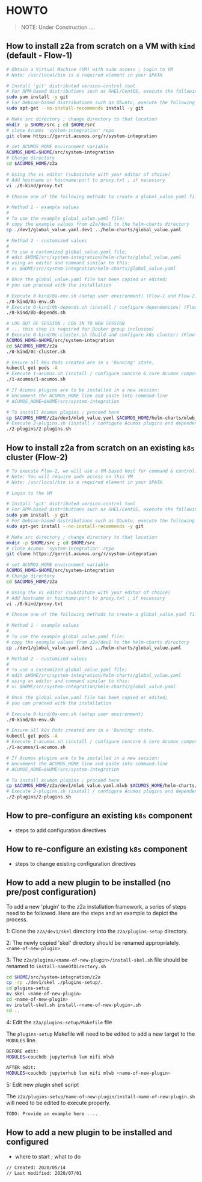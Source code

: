 # HOWTO

>NOTE: Under Construction ....

## How to install z2a from scratch on a VM with `kind` (default - Flow-1)

```sh
# Obtain a Virtual Machine (VM) with sudo access ; Login to VM
# Note: /usr/local/bin is a required element in your $PATH

# Install 'git' distributed version-control tool
# For RPM-based distributions such as RHEL/CentOS, execute the following command:
sudo yum install -y git
# For Debian-based distributions such as Ubuntu, execute the following command:
sudo apt-get --no-install-recommends install -y git

# Make src directory ; change directory to that location
mkdir -p $HOME/src ; cd $HOME/src
# clone Acumos 'system-integration' repo
git clone https://gerrit.acumos.org/r/system-integration

# set ACUMOS_HOME environment variable
ACUMOS_HOME=$HOME/src/system-integration
# Change directory
cd $ACUMOS_HOME/z2a

# Using the vi editor (substitute with your editor of choice)
# Add hostname or hostname:port to proxy.txt ; if necessary
vi ./0-kind/proxy.txt

# Choose one of the following methods to create a global_value.yaml file

# Method 1 - example values
#
# To use the example global_value.yaml file;
# copy the example values from z2a/dev1 to the helm-charts directory
cp ./dev1/global_value.yaml.dev1 ../helm-charts/global_value.yaml

# Method 2 - customized values
#
# To use a customized global_value.yaml file;
# edit $HOME/src/system-integration/helm-charts/global_value.yaml
# using an editor and command similar to this:
# vi $HOME/src/system-integration/helm-charts/global_value.yaml

# Once the global_value.yaml file has been copied or edited;
# you can proceed with the installation

# Execute 0-kind/0a-env.sh (setup user environment) (Flow-1 and Flow-2)
./0-kind/0a-env.sh
# Execute 0-kind/0b-depends.sh (install / configure dependencies) (Flow-1 only)
./0-kind/0b-depends.sh

# LOG OUT OF SESSION ; LOG IN TO NEW SESSION
# ... this step is required for Docker group inclusion)
# Execute 0-kind/0c-cluster.sh (build and configure k8s cluster) (Flow-1 only)
ACUMOS_HOME=$HOME/src/system-integration
cd $ACUMOS_HOME/z2a
./0-kind/0c-cluster.sh

# Ensure all k8s Pods created are in a 'Running' state.
kubectl get pods -A
# Execute 1-acumos.sh (install / configure noncore & core Acumos components)
./1-acumos/1-acumos.sh

# If Acumos plugins are to be installed in a new session:
# Uncomment the ACUMOS_HOME line and paste into command-line
# ACUMOS_HOME=$HOME/src/system-integration

# To install Acumos plugins ; proceed here
cp $ACUMOS_HOME/z2a/dev1/mlwb_value.yaml $ACUMOS_HOME/helm-charts/mlwb_value.yaml
# Execute 2-plugins.sh (install / configure Acumos plugins and dependencies) (Flow-1 and Flow-2)
./2-plugins/2-plugins.sh
```

## How to install z2a from scratch on an existing `k8s` cluster (Flow-2)

```sh
# To execute Flow-2, we will use a VM-based host for command & control.
# Note: You will require sudo access on this VM
# Note: /usr/local/bin is a required element in your $PATH

# Login to the VM

# Install 'git' distributed version-control tool
# For RPM-based distributions such as RHEL/CentOS, execute the following command:
sudo yum install -y git
# For Debian-based distributions such as Ubuntu, execute the following command:
sudo apt-get install --no-install-recommends -y git

# Make src directory ; change directory to that location
mkdir -p $HOME/src ; cd $HOME/src
# clone Acumos 'system-integration' repo
git clone https://gerrit.acumos.org/r/system-integration

# set ACUMOS_HOME environment variable
ACUMOS_HOME=$HOME/src/system-integration
# Change directory
cd $ACUMOS_HOME/z2a

# Using the vi editor (substitute with your editor of choice)
# Add hostname or hostname:port to proxy.txt ; if necessary
vi ./0-kind/proxy.txt

# Choose one of the following methods to create a global_value.yaml file

# Method 1 - example values
#
# To use the example global_value.yaml file;
# copy the example values from z2a/dev1 to the helm-charts directory
cp ./dev1/global_value.yaml.dev1 ../helm-charts/global_value.yaml

# Method 2 - customized values
#
# To use a customized global_value.yaml file;
# edit $HOME/src/system-integration/helm-charts/global_value.yaml
# using an editor and command similar to this:
# vi $HOME/src/system-integration/helm-charts/global_value.yaml

# Once the global_value.yaml file has been copied or edited;
# you can proceed with the installation

# Execute 0-kind/0a-env.sh (setup user environment)
./0-kind/0a-env.sh

# Ensure all k8s Pods created are in a 'Running' state.
kubectl get pods -A
# Execute 1-acumos.sh (install / configure noncore & core Acumos components)
./1-acumos/1-acumos.sh

# If Acumos plugins are to be installed in a new session:
# Uncomment the ACUMOS_HOME line and paste into command-line
# ACUMOS_HOME=$HOME/src/system-integration

# To install Acumos plugins ; proceed here
cp $ACUMOS_HOME/z2a/dev1/mlwb_value.yaml.mlwb $ACUMOS_HOME/helm-charts/mlwb_value.yaml
# Execute 2-plugins.sh (install / configure Acumos plugins and dependencies)
./2-plugins/2-plugins.sh
```

## How to pre-configure an existing `k8s` component

* steps to add configuration directives

## How to re-configure an existing `k8s` component

* steps to change existing configuration directives

## How to add a new plugin to be installed (no pre/post configuration)

To add a new 'plugin' to the z2a installation framework, a series of steps need to be followed.  Here are the steps and an example to depict the process.

  1: Clone the `z2a/dev1/skel` directory into the `z2a/plugins-setup` directory.

  2: The newly copied 'skel' directory should be renamed appropriately. `<name-of-new-plugin>`

  3: The `z2a/plugins/<name-of-new-plugin>/install-skel.sh` file should be renamed to `install-nameOfDirectory.sh`

```sh
cd $HOME/src/system-integration/z2a
cp -rp ./dev1/skel ./plugins-setup/.
cd plugins-setup
mv skel <name-of-new-plugin>
cd <name-of-new-plugin>
mv install-skel.sh install-<name-of-new-plugin>.sh
cd ..
```

  4: Edit the `z2a/plugins-setup/Makefile` file

The `plugins-setup` Makefile will need to be edited to add a new target to the `MODULES` line.

```sh
BEFORE edit:
MODULES=couchdb jupyterhub lum nifi mlwb

AFTER edit:
MODULES=couchdb jupyterhub lum nifi mlwb <name-of-new-plugin>
```

  5: Edit new plugin shell script

The `z2a/plugins-setup/name-of-new-plugin/install-name-of-new-plugin.sh` will need to be edited to execute properly.

```sh
TODO: Provide an example here ....
```

## How to add a new plugin to be installed and configured

* where to start ; what to do

```sh
// Created: 2020/05/14
// Last modified: 2020/07/01
```
